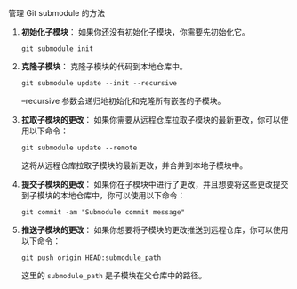 管理 Git submodule 的方法

1. **初始化子模块**： 如果你还没有初始化子模块，你需要先初始化它。

   ```shells
   git submodule init
   ```

2. **克隆子模块**： 克隆子模块的代码到本地仓库中。

   ```shell
   git submodule update --init --recursive
   ```

   –recursive 参数会递归地初始化和克隆所有嵌套的子模块。

3. **拉取子模块的更改**： 如果你需要从远程仓库拉取子模块的最新更改，你可以使用以下命令：

   ```shell
   git submodule update --remote
   ```

   这将从远程仓库拉取子模块的最新更改，并合并到本地子模块中。

4. **提交子模块的更改**： 如果你在子模块中进行了更改，并且想要将这些更改提交到子模块的本地仓库中，你可以使用以下命令：

   ```shell
   git commit -am "Submodule commit message"
   ```

5. **推送子模块的更改**： 如果你想要将子模块的更改推送到远程仓库，你可以使用以下命令：

   ```shell
   git push origin HEAD:submodule_path
   ```

   这里的 `submodule_path` 是子模块在父仓库中的路径。